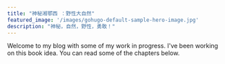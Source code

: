 ```yaml
---
title: "神秘湘鄂西 ：野性大自然"
featured_image: '/images/gohugo-default-sample-hero-image.jpg'
description: "神秘，自然，野性，勇敢！"
---
```

Welcome to my blog with some of my work in progress. I've been working on this book idea. You can read some of the chapters below.
